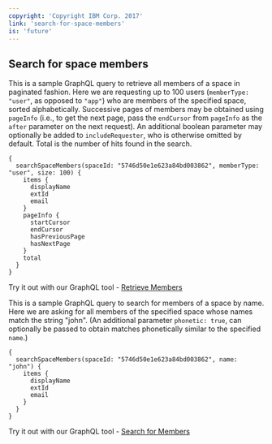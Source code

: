 ```yaml
---
copyright: 'Copyright IBM Corp. 2017'
link: 'search-for-space-members'
is: 'future'
---
```


## Search for space members

This is a sample GraphQL query to retrieve all members of a space in paginated fashion. Here we are requesting up to 100 users
(`memberType: "user"`, as opposed to `"app"`) who are members of the specified space, sorted alphabetically. Successive pages of
members may be obtained using `pageInfo` (i.e., to get the next page, pass the `endCursor` from `pageInfo` as the `after`
parameter on the next request). An additional boolean parameter may optionally be added to `includeRequester`, who is otherwise
omitted by default. Total is the number of hits found in the search.

```
{
  searchSpaceMembers(spaceId: "5746d50e1e623a84bd003862", memberType: "user", size: 100) {
    items {
      displayName
      extId
      email
    }
    pageInfo {
      startCursor
      endCursor
      hasPreviousPage
      hasNextPage
    }
    total
  }
}
```

Try it out with our GraphQL tool - <a href="https://workspace.ibm.com/graphql?query=%7B%0A%20%20searchSpaceMembers(spaceId%3A%20%225746d50e1e623a84bd003862%22%2C%20memberType%3A%20%22user%22%2C%20size%3A%20100)%20%7B%0A%20%20%20%20items%20%7B%0A%20%20%20%20%20%20displayName%0A%20%20%20%20%20%20extId%0A%20%20%20%20%20%20email%0A%20%20%20%20%7D%0A%20%20%20%20pageInfo%20%7B%0A%20%20%20%20%20%20startCursor%0A%20%20%20%20%20%20endCursor%0A%20%20%20%20%20%20hasPreviousPage%0A%20%20%20%20%20%20hasNextPage%0A%20%20%20%20%7D%0A%20%20%7D%0A%7D" target="_blank">Retrieve Members</a>

This is a sample GraphQL query to search for members of a space by name. Here we are asking for all members of the specified
space whose names match the string "john". (An additional parameter `phonetic: true`, can optionally be passed to obtain
matches phonetically similar to the specified `name`.)

```
{
  searchSpaceMembers(spaceId: "5746d50e1e623a84bd003862", name: "john") {
    items {
      displayName
      extId
      email
    }
  }
}
```

Try it out with our GraphQL tool - <a href="https://workspace.ibm.com/graphql?query=%7B%0A%20%20searchSpaceMembers(spaceId%3A%20%225746d50e1e623a84bd003862%22%2C%20name%3A%20%22john%22)%20%7B%0A%20%20%20%20items%20%7B%0A%20%20%20%20%20%20displayName%0A%20%20%20%20%20%20extId%0A%20%20%20%20%20%20email%0A%20%20%20%20%7D%0A%20%20%7D%0A%7D" target="_blank">Search for Members</a>
